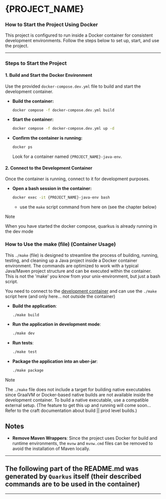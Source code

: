 # {PROJECT_NAME}
### **How to Start the Project Using Docker**

This project is configured to run inside a Docker container for consistent development environments. Follow the steps below to set up, start, and use the project.

---

### **Steps to Start the Project**

#### **1. Build and Start the Docker Environment**
Use the provided `docker-compose.dev.yml` file to build and start the development container.

- **Build the container:**
  ```bash
  docker compose -f docker-compose.dev.yml build
  ```

- **Start the container:**
  ```bash
  docker compose -f docker-compose.dev.yml up -d
  ```

- **Confirm the container is running:**
  ```bash
  docker ps
  ```
  Look for a container named `{PROJECT_NAME}-java-env`.

#### **2. Connect to the Development Container**
Once the container is running, connect to it for development purposes.

- **Open a bash session in the container:**
  ```bash
  docker exec -it {PROJECT_NAME}-java-env bash
  ```
  - use the `make` script command from here on (see the chapter below)

> [!NOTE]
> When you have started the docker compose, quarkus is already running in the dev mode

### **How to Use the make (file) (Container Usage)**

This `./make` (file) is designed to streamline the process of building, running, testing, and cleaning up a Java project inside a Docker container environment. The commands are optimized to work with a typical Java/Maven project structure and can be executed within the container. This is not the 'make' you know from your unix-environment, but just a bash script.

You need to connect to the [development container](#2-connect-to-the-development-container) and can use the `./make` script here (and only here... not outside the container)

- **Build the application**:
  ```bash
  ./make build
  ```
- **Run the application in development mode**:
  ```bash
  ./make dev
  ```
- **Run tests**:
  ```bash
  ./make test
  ```
- **Package the application into an uber-jar**:
  ```bash
  ./make package
  ```

> [!NOTE]
> The `./make` file does not include a target for building native executables since GraalVM or Docker-based native builds are not available inside the development container. To build a native executable, use a compatible external setup. (The feature to get this up and running will come soon... Refer to the craft documentation about build || prod level builds.)

## Notes
- **Remove Maven Wrappers**: Since the project uses Docker for build and runtime environments, the `mvnw` and `mvnw.cmd` files can be removed to avoid the installation of Maven locally.

---
## The following part of the README.md was generated by `Quarkus` itself (their described commands are to be used in the container)
---
